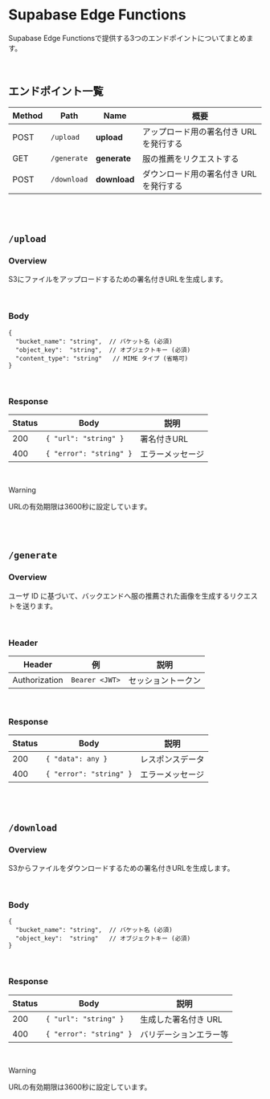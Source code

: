 # Supabase Edge Functions
Supabase Edge Functionsで提供する3つのエンドポイントについてまとめます。

<br />

## エンドポイント一覧

| Method | Path | Name | 概要 |
| ------ | ---- | ---- | ---- |
| POST | `/upload`   | **upload**   | アップロード用の署名付き URL を発行する |
| GET  | `/generate` | **generate** | 服の推薦をリクエストする |
| POST | `/download` | **download** | ダウンロード用の署名付き URL を発行する |

<br />
<br />

## `/upload`

### Overview
S3にファイルをアップロードするための署名付きURLを生成します。

<br />

### Body
```jsonc
{
  "bucket_name": "string",  // バケット名 (必須)
  "object_key":  "string",  // オブジェクトキー (必須)
  "content_type": "string"   // MIME タイプ (省略可)
}
```

<br />

### Response

| Status | Body | 説明 |
| ------ | ---- | ---- |
| 200 | `{ "url": "string" }` | 署名付きURL |
| 400 | `{ "error": "string" }` | エラーメッセージ |

<br />

> [!WARNING]
> URLの有効期限は3600秒に設定しています。

<br />
<br />

## `/generate`

### Overview
ユーザ ID に基づいて、バックエンドへ服の推薦された画像を生成するリクエストを送ります。

<br />

### Header

| Header | 例 | 説明 |
| ------ | ---- | ---- |
| Authorization | `Bearer <JWT>` | セッショントークン |

<br />

### Response

| Status | Body | 説明 |
| ------ | ---- | ---- |
| 200 | `{ "data": any }` | レスポンスデータ |
| 400 | `{ "error": "string" }` | エラーメッセージ |

<br />
<br />

## `/download`

### Overview
S3からファイルをダウンロードするための署名付きURLを生成します。

<br />

### Body
```jsonc
{
  "bucket_name": "string",  // バケット名 (必須)
  "object_key":  "string"   // オブジェクトキー (必須)
}
```

<br />

### Response

| Status | Body | 説明 |
| ------ | ---- | ---- |
| 200 | `{ "url": "string" }` | 生成した署名付き URL |
| 400 | `{ "error": "string" }` | バリデーションエラー等 |

<br />

> [!WARNING]
> URLの有効期限は3600秒に設定しています。


